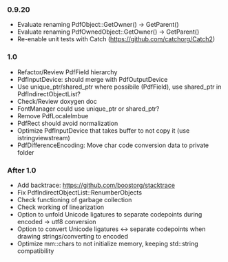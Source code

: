 ### 0.9.20
- Evaluate renaming PdfObject::GetOwner() -> GetParent()
- Evaluate renaming PdfOwnedObject::GetOwner() -> GetParent()
- Re-enable unit tests with Catch (https://github.com/catchorg/Catch2)

### 1.0
- Refactor/Review PdfField hierarchy
- PdfInputDevice: should merge with PdfOutputDevice
- Use unique_ptr/shared_ptr where possibile (PdfField), use shared_ptr in PdfIndirectObjectList?
- Check/Review doxygen doc
- FontManager could use unique_ptr or shared_ptr?
- Remove PdfLocaleImbue
- PdfRect should avoid normalization
- Optimize PdfInputDevice that takes buffer to not copy it (use istringviewstream)
- PdfDifferenceEncoding: Move char code conversion data to private folder

### After 1.0
- Add backtrace: https://github.com/boostorg/stacktrace
- Fix PdfIndirectObjectList::RenumberObjects
- Check functioning of garbage collection
- Check working of linearization
- Option to unfold Unicode ligatures to separate codepoints during encoded -> utf8 conversion
- Option to convert Unicode ligatures <-> separate codepoints when drawing strings/converting to encoded
- Optimize mm::chars to not initialize memory, keeping std::string compatibility
